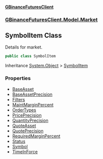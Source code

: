#### [GBinanceFuturesClient](./index.md 'index')
### [GBinanceFuturesClient.Model.Market](./GBinanceFuturesClient-Model-Market.md 'GBinanceFuturesClient.Model.Market')
## SymbolItem Class
Details for market.  
```csharp
public class SymbolItem
```
Inheritance [System.Object](https://docs.microsoft.com/en-us/dotnet/api/System.Object 'System.Object') &gt; [SymbolItem](./GBinanceFuturesClient-Model-Market-SymbolItem.md 'GBinanceFuturesClient.Model.Market.SymbolItem')  
### Properties
- [BaseAsset](./GBinanceFuturesClient-Model-Market-SymbolItem-BaseAsset.md 'GBinanceFuturesClient.Model.Market.SymbolItem.BaseAsset')
- [BaseAssetPrecision](./GBinanceFuturesClient-Model-Market-SymbolItem-BaseAssetPrecision.md 'GBinanceFuturesClient.Model.Market.SymbolItem.BaseAssetPrecision')
- [Filters](./GBinanceFuturesClient-Model-Market-SymbolItem-Filters.md 'GBinanceFuturesClient.Model.Market.SymbolItem.Filters')
- [MaintMarginPercent](./GBinanceFuturesClient-Model-Market-SymbolItem-MaintMarginPercent.md 'GBinanceFuturesClient.Model.Market.SymbolItem.MaintMarginPercent')
- [OrderTypes](./GBinanceFuturesClient-Model-Market-SymbolItem-OrderTypes.md 'GBinanceFuturesClient.Model.Market.SymbolItem.OrderTypes')
- [PricePrecision](./GBinanceFuturesClient-Model-Market-SymbolItem-PricePrecision.md 'GBinanceFuturesClient.Model.Market.SymbolItem.PricePrecision')
- [QuantityPrecision](./GBinanceFuturesClient-Model-Market-SymbolItem-QuantityPrecision.md 'GBinanceFuturesClient.Model.Market.SymbolItem.QuantityPrecision')
- [QuoteAsset](./GBinanceFuturesClient-Model-Market-SymbolItem-QuoteAsset.md 'GBinanceFuturesClient.Model.Market.SymbolItem.QuoteAsset')
- [QuotePrecision](./GBinanceFuturesClient-Model-Market-SymbolItem-QuotePrecision.md 'GBinanceFuturesClient.Model.Market.SymbolItem.QuotePrecision')
- [RequiredMarginPercent](./GBinanceFuturesClient-Model-Market-SymbolItem-RequiredMarginPercent.md 'GBinanceFuturesClient.Model.Market.SymbolItem.RequiredMarginPercent')
- [Status](./GBinanceFuturesClient-Model-Market-SymbolItem-Status.md 'GBinanceFuturesClient.Model.Market.SymbolItem.Status')
- [Symbol](./GBinanceFuturesClient-Model-Market-SymbolItem-Symbol.md 'GBinanceFuturesClient.Model.Market.SymbolItem.Symbol')
- [TimeInForce](./GBinanceFuturesClient-Model-Market-SymbolItem-TimeInForce.md 'GBinanceFuturesClient.Model.Market.SymbolItem.TimeInForce')
